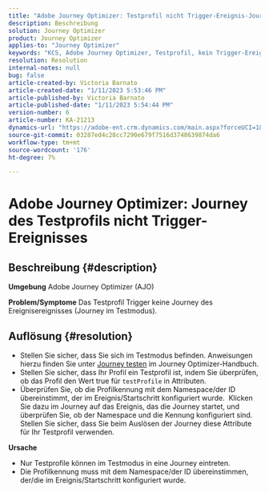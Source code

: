 ```yaml
---
title: "Adobe Journey Optimizer: Testprofil nicht Trigger-Ereignis-Journey"
description: Beschreibung
solution: Journey Optimizer
product: Journey Optimizer
applies-to: "Journey Optimizer"
keywords: "KCS, Adobe Journey Optimizer, Testprofil, kein Trigger-Ereignis-Journey, AJO"
resolution: Resolution
internal-notes: null
bug: false
article-created-by: Victoria Barnato
article-created-date: "1/11/2023 5:53:46 PM"
article-published-by: Victoria Barnato
article-published-date: "1/11/2023 5:54:44 PM"
version-number: 6
article-number: KA-21213
dynamics-url: "https://adobe-ent.crm.dynamics.com/main.aspx?forceUCI=1&pagetype=entityrecord&etn=knowledgearticle&id=b09b7ee4-d891-ed11-aad1-6045bd006d92"
source-git-commit: 03287ed4c28cc7290e679f7516d3748639874da6
workflow-type: tm+mt
source-wordcount: '176'
ht-degree: 7%

---
```


# Adobe Journey Optimizer: Journey des Testprofils nicht Trigger-Ereignisses

## Beschreibung {#description}

<b>Umgebung</b>
Adobe Journey Optimizer (AJO)


<b>Problem/Symptome</b>
Das Testprofil Trigger keine Journey des Ereignisereignisses (Journey im Testmodus).


## Auflösung {#resolution}


- Stellen Sie sicher, dass Sie sich im Testmodus befinden. Anweisungen hierzu finden Sie unter [Journey testen](https://experienceleague.adobe.com/docs/journey-optimizer/using/orchestrate-journeys/create-journey/testing-the-journey.html) im Journey Optimizer-Handbuch.
- Stellen Sie sicher, dass Ihr Profil ein Testprofil ist, indem Sie überprüfen, ob das Profil den Wert true für `testProfile` in Attributen.
- Überprüfen Sie, ob die Profilkennung mit dem Namespace/der ID übereinstimmt, der im Ereignis/Startschritt konfiguriert wurde.  Klicken Sie dazu im Journey auf das Ereignis, das die Journey startet, und überprüfen Sie, ob der Namespace und die Kennung konfiguriert sind. Stellen Sie sicher, dass Sie beim Auslösen der Journey diese Attribute für Ihr Testprofil verwenden.

<b>Ursache</b>
- Nur Testprofile können im Testmodus in eine Journey eintreten.
- Die Profilkennung muss mit dem Namespace/der ID übereinstimmen, der/die im Ereignis/Startschritt konfiguriert wurde.

